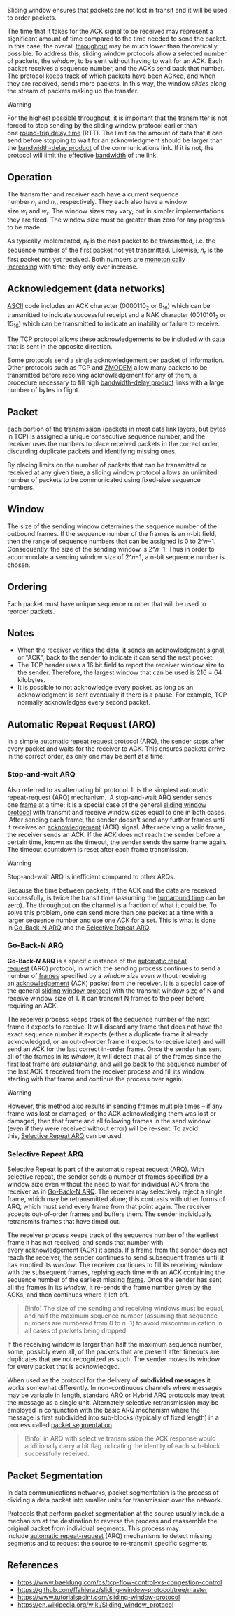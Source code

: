 Sliding window ensures that packets are not lost in transit and it will be used to order packets.

The time that it takes for the ACK signal to be received may represent a significant amount of time compared to the time needed to send the packet. In this case, the overall [throughput](https://en.wikipedia.org/wiki/Throughput "Throughput") may be much lower than theoretically possible. To address this, sliding window protocols allow a selected number of packets, the _window_, to be sent without having to wait for an ACK. Each packet receives a sequence number, and the ACKs send back that number. The protocol keeps track of which packets have been ACKed, and when they are received, sends more packets. In this way, the window _slides_ along the stream of packets making up the transfer.

>[!warning]
>For the highest possible [throughput](https://en.wikipedia.org/wiki/Throughput "Throughput"), it is important that the transmitter is not forced to stop sending by the sliding window protocol earlier than one [round-trip delay time](https://en.wikipedia.org/wiki/Round-trip_delay_time "Round-trip delay time") (RTT). The limit on the amount of data that it can send before stopping to wait for an acknowledgment should be larger than the [bandwidth-delay product](https://en.wikipedia.org/wiki/Bandwidth-delay_product "Bandwidth-delay product") of the communications link. If it is not, the protocol will limit the effective [bandwidth](https://en.wikipedia.org/wiki/Bandwidth_(computing) "Bandwidth (computing)") of the link.

## Operation
The transmitter and receiver each have a current sequence number _n<sub>t</sub>_ and _n<sub>r</sub>_, respectively. They each also have a window size _w<sub>t</sub>_ and _w<sub>r</sub>_. The window sizes may vary, but in simpler implementations they are fixed. The window size must be greater than zero for any progress to be made.

As typically implemented, _n<sub>t</sub>_ is the next packet to be transmitted, i.e. the sequence number of the first packet not yet transmitted. Likewise, _n<sub>r</sub>_ is the first packet not yet received. Both numbers are [monotonically increasing](https://en.wikipedia.org/wiki/Monotonically_increasing "Monotonically increasing") with time; they only ever increase.

## Acknowledgement (data networks)
[ASCII](https://en.wikipedia.org/wiki/ASCII "ASCII") code includes an ACK character (0000110<sub>2</sub> or 6<sub>16</sub>) which can be transmitted to indicate successful receipt and a NAK character (0010101<sub>2</sub> or 15<sub>16</sub>) which can be transmitted to indicate an inability or failure to receive.

The TCP protocol allows these acknowledgements to be included with data that is sent in the opposite direction.

Some protocols send a single acknowledgement per packet of information. Other protocols such as TCP and [ZMODEM](https://en.wikipedia.org/wiki/ZMODEM "ZMODEM") allow many packets to be transmitted before receiving acknowledgement for any of them, a procedure necessary to fill high [bandwidth-delay product](https://en.wikipedia.org/wiki/Bandwidth-delay_product "Bandwidth-delay product") links with a large number of bytes in flight.
## Packet
each portion of the transmission (packets in most data link layers, but bytes in TCP) is assigned a unique consecutive sequence number, and the receiver uses the numbers to place received packets in the correct order, discarding duplicate packets and identifying missing ones.

By placing limits on the number of packets that can be transmitted or received at any given time, a sliding window protocol allows an unlimited number of packets to be communicated using fixed-size sequence numbers.
## Window

The size of the sending window determines the sequence number of the outbound frames. If the sequence number of the frames is an n-bit field, then the range of sequence numbers that can be assigned is 0 to 2^𝑛−1. Consequently, the size of the sending window is 2^𝑛−1. Thus in order to accommodate a sending window size of 2^𝑛−1, a n-bit sequence number is chosen.
## Ordering
Each packet must have unique sequence number that will be used to reorder packets.

## Notes
- When the receiver verifies the data, it sends an [acknowledgment signal](https://en.wikipedia.org/wiki/Acknowledgement_(data_networks) "Acknowledgement (data networks)"), or "ACK", back to the sender to indicate it can send the next packet.
- The TCP header uses a 16 bit field to report the receiver window size to the sender. Therefore, the largest window that can be used is 216 = 64 kilobytes.
- It is possible to not acknowledge every packet, as long as an acknowledgment is sent eventually if there is a pause. For example, TCP normally acknowledges every second packet.

## Automatic Repeat Request (ARQ)
In a simple [automatic repeat request](https://en.wikipedia.org/wiki/Automatic_repeat_request "Automatic repeat request") protocol (ARQ), the sender stops after every packet and waits for the receiver to ACK. This ensures packets arrive in the correct order, as only one may be sent at a time.
### Stop-and-wait ARQ
Also referred to as alternating bit protocol.  It is the simplest automatic repeat-request (ARQ) mechanism.  A stop-and-wait ARQ sender sends one [frame](https://en.wikipedia.org/wiki/Frame_(telecommunications) "Frame (telecommunications)") at a time; it is a special case of the general [sliding window protocol](https://en.wikipedia.org/wiki/Sliding_window_protocol "Sliding window protocol") with transmit and receive window sizes equal to one in both cases.  After sending each frame, the sender doesn't send any further frames until it receives an [acknowledgement](https://en.wikipedia.org/wiki/Acknowledgement_(data_networks) "Acknowledgement (data networks)") (ACK) signal. After receiving a valid frame, the receiver sends an ACK. If the ACK does not reach the sender before a certain time, known as the timeout, the sender sends the same frame again. The timeout countdown is reset after each frame transmission. 
>[!warning]
> Stop-and-wait ARQ is inefficient compared to other ARQs.

Because the time between packets, if the ACK and the data are received successfully, is twice the transit time (assuming the [turnaround time](https://en.wikipedia.org/wiki/Turnaround_time "Turnaround time") can be zero). The throughput on the channel is a fraction of what it could be. To solve this problem, one can send more than one packet at a time with a larger sequence number and use one ACK for a set. This is what is done in [Go-Back-N ARQ](https://en.wikipedia.org/wiki/Go-Back-N_ARQ "Go-Back-N ARQ") and the [Selective Repeat ARQ](https://en.wikipedia.org/wiki/Selective_Repeat_ARQ "Selective Repeat ARQ").
### Go-Back-N ARQ
**Go-Back-_N_ ARQ** is a specific instance of the [automatic repeat request](https://en.wikipedia.org/wiki/Automatic_repeat_request "Automatic repeat request") (ARQ) protocol, in which the sending process continues to send a number of [frames](https://en.wikipedia.org/wiki/Data_frame "Data frame") specified by a _window size_ even without receiving an [acknowledgement](https://en.wikipedia.org/wiki/Acknowledgement_(data_networks) "Acknowledgement (data networks)") (ACK) packet from the receiver. It is a special case of the general [sliding window protocol](https://en.wikipedia.org/wiki/Sliding_window_protocol "Sliding window protocol") with the transmit window size of N and receive window size of 1. It can transmit N frames to the peer before requiring an ACK.

The receiver process keeps track of the sequence number of the next frame it expects to receive. It will discard any frame that does not have the exact sequence number it expects (either a duplicate frame it already acknowledged, or an out-of-order frame it expects to receive later) and will send an ACK for the last correct in-order frame. Once the sender has sent all of the frames in its _window_, it will detect that all of the frames since the first lost frame are _outstanding_, and will go back to the sequence number of the last ACK it received from the receiver process and fill its window starting with that frame and continue the process over again.
> [!warning]
> However, this method also results in sending frames multiple times – if any frame was lost or damaged, or the ACK acknowledging them was lost or damaged, then that frame and all following frames in the send window (even if they were received without error) will be re-sent. To avoid this, [Selective Repeat ARQ](https://en.wikipedia.org/wiki/Selective_Repeat_ARQ "Selective Repeat ARQ") can be used

### Selective Repeat ARQ
Selective Repeat is part of the automatic repeat request (ARQ). With selective repeat, the sender sends a number of frames specified by a window size even without the need to wait for individual ACK from the receiver as in [Go-Back-N ARQ](https://en.wikipedia.org/wiki/Go-Back-N_ARQ "Go-Back-N ARQ"). The receiver may selectively reject a single frame, which may be retransmitted alone; this contrasts with other forms of ARQ, which must send every frame from that point again. The receiver accepts out-of-order frames and buffers them. The sender individually retransmits frames that have timed out.

The receiver process keeps track of the sequence number of the earliest frame it has not received, and sends that number with every [acknowledgement](https://en.wikipedia.org/wiki/Acknowledgement_(data_networks) "Acknowledgement (data networks)") (ACK) it sends. If a frame from the sender does not reach the receiver, the sender continues to send subsequent frames until it has emptied its _window_. The receiver continues to fill its receiving window with the subsequent frames, replying each time with an ACK containing the sequence number of the earliest missing [frame](https://en.wikipedia.org/wiki/Data_frame "Data frame"). Once the sender has sent all the frames in its _window_, it re-sends the frame number given by the ACKs, and then continues where it left off.
>[!info] 
>The size of the sending and receiving windows must be equal, and half the maximum sequence number (assuming that sequence numbers are numbered from 0 to _n_−1) to avoid miscommunication in all cases of packets being dropped

If the receiving window is larger than half the maximum sequence number, some, possibly even all, of the packets that are present after timeouts are duplicates that are not recognized as such. The sender moves its window for every packet that is acknowledged.

When used as the protocol for the delivery of **subdivided messages** it works somewhat differently. In non-continuous channels where messages may be variable in length, standard ARQ or Hybrid ARQ protocols may treat the message as a single unit. Alternately selective retransmission may be employed in conjunction with the basic ARQ mechanism where the message is first subdivided into sub-blocks (typically of fixed length) in a process called [packet segmentation](https://en.wikipedia.org/wiki/Packet_segmentation "Packet segmentation")

>[!info]
>in ARQ with selective transmission the ACK response would additionally carry a bit flag indicating the identity of each sub-block successfully received.
## Packet Segmentation
In data communications networks, packet segmentation is the process of dividing a data packet into smaller units for transmission over the network.

Protocols that perform packet segmentation at the source usually include a mechanism at the destination to reverse the process and reassemble the original packet from individual segments. This process may include [automatic repeat-request](https://en.wikipedia.org/wiki/Automatic_repeat-request "Automatic repeat-request") (ARQ) mechanisms to detect missing segments and to request the source to re-transmit specific segments.

## References
- https://www.baeldung.com/cs/tcp-flow-control-vs-congestion-control
- https://github.com/ffahleraz/sliding-window-protocol/tree/master
- https://www.tutorialspoint.com/sliding-window-protocol
- https://en.wikipedia.org/wiki/Sliding_window_protocol